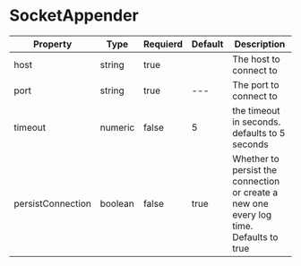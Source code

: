 # SocketAppender

| Property          | Type    | Requierd | Default | Description                                                                            |
| ----------------- | ------- | -------- | ------- | -------------------------------------------------------------------------------------- |
| host              | string  | true     |         | The host to connect to                                                                 |
| port              | string  | true     | ---     | The port to connect to                                                                 |
| timeout           | numeric | false    | 5       | the timeout in seconds. defaults to 5 seconds                                          |
| persistConnection | boolean | false    | true    | Whether to persist the connection or create a new one every log time. Defaults to true |
